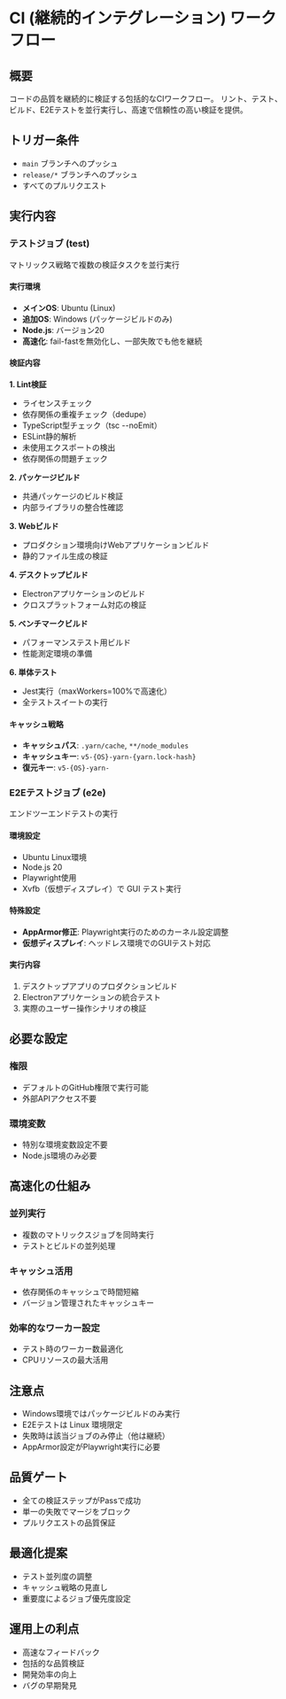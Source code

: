 # CI (継続的インテグレーション) ワークフロー

## 概要

コードの品質を継続的に検証する包括的なCIワークフロー。
リント、テスト、ビルド、E2Eテストを並行実行し、高速で信頼性の高い検証を提供。

## トリガー条件

- `main` ブランチへのプッシュ
- `release/*` ブランチへのプッシュ
- すべてのプルリクエスト

## 実行内容

### テストジョブ (test)

マトリックス戦略で複数の検証タスクを並行実行

#### 実行環境

- **メインOS**: Ubuntu (Linux)
- **追加OS**: Windows (パッケージビルドのみ)
- **Node.js**: バージョン20
- **高速化**: fail-fastを無効化し、一部失敗でも他を継続

#### 検証内容

**1. Lint検証**

- ライセンスチェック
- 依存関係の重複チェック（dedupe）
- TypeScript型チェック（tsc --noEmit）
- ESLint静的解析
- 未使用エクスポートの検出
- 依存関係の問題チェック

**2. パッケージビルド**

- 共通パッケージのビルド検証
- 内部ライブラリの整合性確認

**3. Webビルド**

- プロダクション環境向けWebアプリケーションビルド
- 静的ファイル生成の検証

**4. デスクトップビルド**

- Electronアプリケーションのビルド
- クロスプラットフォーム対応の検証

**5. ベンチマークビルド**

- パフォーマンステスト用ビルド
- 性能測定環境の準備

**6. 単体テスト**

- Jest実行（maxWorkers=100%で高速化）
- 全テストスイートの実行

#### キャッシュ戦略

- **キャッシュパス**: `.yarn/cache`, `**/node_modules`
- **キャッシュキー**: `v5-{OS}-yarn-{yarn.lock-hash}`
- **復元キー**: `v5-{OS}-yarn-`

### E2Eテストジョブ (e2e)

エンドツーエンドテストの実行

#### 環境設定

- Ubuntu Linux環境
- Node.js 20
- Playwright使用
- Xvfb（仮想ディスプレイ）で GUI テスト実行

#### 特殊設定

- **AppArmor修正**: Playwright実行のためのカーネル設定調整
- **仮想ディスプレイ**: ヘッドレス環境でのGUIテスト対応

#### 実行内容

1. デスクトップアプリのプロダクションビルド
2. Electronアプリケーションの統合テスト
3. 実際のユーザー操作シナリオの検証

## 必要な設定

### 権限

- デフォルトのGitHub権限で実行可能
- 外部APIアクセス不要

### 環境変数

- 特別な環境変数設定不要
- Node.js環境のみ必要

## 高速化の仕組み

### 並列実行

- 複数のマトリックスジョブを同時実行
- テストとビルドの並列処理

### キャッシュ活用

- 依存関係のキャッシュで時間短縮
- バージョン管理されたキャッシュキー

### 効率的なワーカー設定

- テスト時のワーカー数最適化
- CPUリソースの最大活用

## 注意点

- Windows環境ではパッケージビルドのみ実行
- E2Eテストは Linux 環境限定
- 失敗時は該当ジョブのみ停止（他は継続）
- AppArmor設定がPlaywright実行に必要

## 品質ゲート

- 全ての検証ステップがPassで成功
- 単一の失敗でマージをブロック
- プルリクエストの品質保証

## 最適化提案

- テスト並列度の調整
- キャッシュ戦略の見直し
- 重要度によるジョブ優先度設定

## 運用上の利点

- 高速なフィードバック
- 包括的な品質検証
- 開発効率の向上
- バグの早期発見
